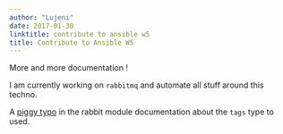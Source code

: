 ```yaml
---
author: "Lujeni"
date: 2017-01-30
linktitle: contribute to ansible w5
title: Contribute to Ansible W5
---
```

More and more documentation !

I am currently working on `rabbitmq` and automate all stuff around this techno.

A [piggy typo](https://github.com/ansible/ansible/pull/19971/files) in the rabbit module documentation about the `tags` type to used.
